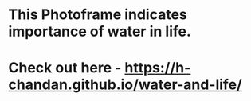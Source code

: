 # This Photoframe indicates importance of water in life.
# Check out here - https://h-chandan.github.io/water-and-life/
